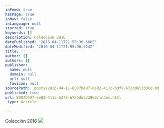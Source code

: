 ```yaml
---
inFeed: true
hasPage: true
inNav: false
inLanguage: null
starred: true
keywords: []
description: Colección 2016
datePublished: '2016-04-11T21:56:30.668Z'
dateModified: '2016-04-11T21:55:06.924Z'
title: ''
author: []
authors: []
publisher:
  name: null
  domain: null
  url: null
  favicon: null
sourcePath: _posts/2016-04-11-8007b497-6e02-411c-b3f8-672bde533980.md
published: true
url: 8007b497-6e02-411c-b3f8-672bde533980/index.html
_type: Article

---
```

Colección 2016
![](https://the-grid-user-content.s3-us-west-2.amazonaws.com/d7e381df-b7ab-4f95-93c4-53583a6e00d5.jpg)
